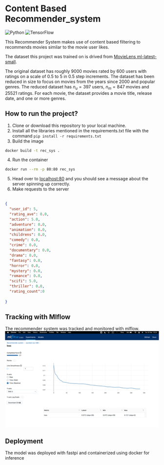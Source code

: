 # Content Based Recommender_system
![Python](https://img.shields.io/badge/Python-3.8-blueviolet)
![TensorFlow](https://img.shields.io/badge/TensorFlow-2.5-brightgreen)



This Recommender System makes use of content based filtering to recommends movies similar to the movie user likes.

The dataset this project was trained on is drived from [MovieLens ml-latest-small](https://grouplens.org/datasets/movielens/latest/).

The original dataset has roughly 9000 movies rated by 600 users with ratings on a scale of 0.5 to 5 in 0.5 step increments. The dataset has been reduced in size to focus on movies from the years since 2000 and popular genres. The reduced dataset has $n_u = 397$ users, $n_m= 847$ movies and 25521 ratings. For each movie, the dataset provides a movie title, release date, and one or more genres.

## How to run the project?

1. Clone or download this repository to your local machine.
2. Install all the libraries mentioned in the requirements.txt file with the command `pip install -r requirements.txt`
3. Build the image 
```bash
docker build -t rec_sys .
```
4. Run the container
```bash
docker run --rm -p 80:80 rec_sys
```
5. Head over to [localhost:80](http://localhost:80) and you should see a message about the server spinning up correctly.
6. Make requests to the server

```json

{
  "user_id": 5,
  "rating_ave": 0.0,
  "action": 5.0,
  "adventure": 0.0,
  "animation": 0.0,
  "childrens": 0.0,
  "comedy": 0.0,
  "crime": 0.0,
  "documentary": 0.0,
  "drama": 0.0,
  "fantasy": 0.0,
  "horror": 0.0,
  "mystery": 0.0,
  "romance": 0.0,
  "scifi": 5.0,
  "thriller": 0.0,
  "rating_count":0

}
```

## Tracking with Mlflow
The recommender system was tracked and monitored with mlflow.
![alt text](https://github.com/Abdulmateen7827/recommender_system/blob/e2689f2f980986e01833377f8c1d18b6795e895f/data/image.png)



## Deployment
The model was deployed with fastpi and containerized using docker for inference 

